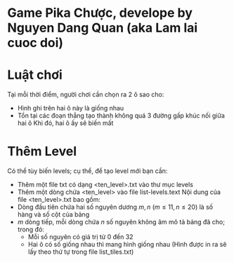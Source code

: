 # Game Pika Chược, develope by Nguyen Dang Quan (aka Lam lai cuoc doi)

<h1>Luật chơi</h1>

Tại mỗi thời điểm, người chơi cần chọn ra 2 ô sao cho:
- Hình ghi trên hai ô này là giống nhau
- Tồn tại các đoạn thẳng tạo thành không quá 3 đường gấp khúc nối giữa hai ô
Khi đó, hai ô ấy sẽ biến mất

<h1> Thêm Level </h1>

Có thể tùy biến levels; cụ thể, để tạo level mới bạn cần:
- Thêm một file txt có dạng <ten_level>.txt vào thư mục levels
- Thêm một dòng chứa <ten_level> vào file list-levels.text
Nội dung của file <ten_level>.txt bao gồm:
- Dòng đầu tiên chứa hai số nguyên dương $m, n$ ($m\le 11, n\le 20$) là số hàng và số cột của bảng
- $m$ dòng tiếp, mỗi dòng chứa $n$ số nguyên không âm mô tả bảng đã cho; trong đó:
    - Mỗi số nguyên có giá trị từ $0$ đến $32$
    - Hai ô có số giống nhau thì mang hình giống nhau (Hình được in ra sẽ lấy theo thứ tự trong file list_tiles.txt)